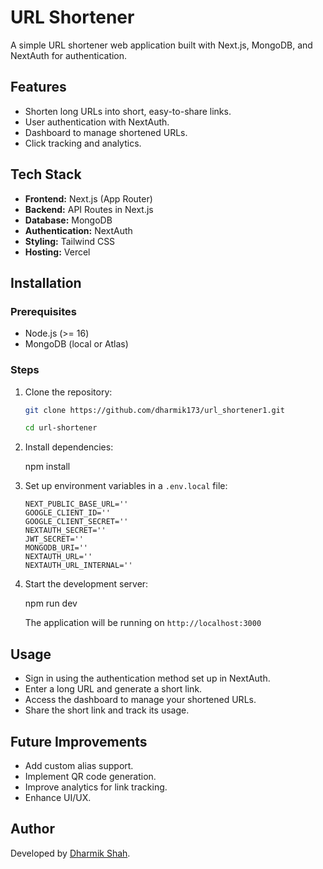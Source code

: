 # URL Shortener

A simple URL shortener web application built with Next.js, MongoDB, and NextAuth for authentication.

## Features
- Shorten long URLs into short, easy-to-share links.
- User authentication with NextAuth.
- Dashboard to manage shortened URLs.
- Click tracking and analytics.

## Tech Stack
- **Frontend:** Next.js (App Router)
- **Backend:** API Routes in Next.js
- **Database:** MongoDB
- **Authentication:** NextAuth
- **Styling:** Tailwind CSS
- **Hosting:** Vercel

## Installation

### Prerequisites
- Node.js (>= 16)
- MongoDB (local or Atlas)

### Steps
1. Clone the repository:
   ```bash
   git clone https://github.com/dharmik173/url_shortener1.git
   
   cd url-shortener
   ```

2. Install dependencies:
  
   npm install

3. Set up environment variables in a `.env.local` file:
   ```env
   NEXT_PUBLIC_BASE_URL=''
   GOOGLE_CLIENT_ID=''
   GOOGLE_CLIENT_SECRET=''
   NEXTAUTH_SECRET=''
   JWT_SECRET=''
   MONGODB_URI=''
   NEXTAUTH_URL=''
   NEXTAUTH_URL_INTERNAL=''

4. Start the development server:

   npm run dev

   The application will be running on `http://localhost:3000`

## Usage
- Sign in using the authentication method set up in NextAuth.
- Enter a long URL and generate a short link.
- Access the dashboard to manage your shortened URLs.
- Share the short link and track its usage.


## Future Improvements
- Add custom alias support.
- Implement QR code generation.
- Improve analytics for link tracking.
- Enhance UI/UX.


## Author
Developed by [Dharmik Shah](https://github.com/dharmik173).

